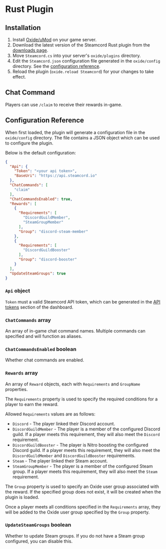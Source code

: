 # Rust Plugin

## Installation

1. Install [Oxide/uMod](https://umod.org/games/rust) on your game server.
1. Download the latest version of the Steamcord Rust plugin from the
[downloads page](https://steamcord.io/dashboard/downloads).
2. Move `Steamcord.cs` into your server's `oxide/plugins` directory.
3. Edit the `Steamcord.json` configuration file generated in the `oxide/config` directory. See the
[configuration reference](#configuration-reference).
4. Reload the plugin (`oxide.reload Steamcord`) for your changes to take effect.

## Chat Command

Players can use `/claim` to receive their rewards in-game.

## Configuration Reference

When first loaded, the plugin will generate a configuration file in the
`oxide/config` directory. The file contains a JSON object which can be used
to configure the plugin.

Below is the default configuration:

```json
{
  "Api": {
    "Token": "<your api token>",
    "BaseUri": "https://api.steamcord.io"
  },
  "ChatCommands": [
    "claim"
  ],
  "ChatCommandsEnabled": true,
  "Rewards": [
    {
      "Requirements": [
        "DiscordGuildMember",
        "SteamGroupMember"
      ],
      "Group": "discord-steam-member"
    },
    {
      "Requirements": [
        "DiscordGuildBooster"
      ],
      "Group": "discord-booster"
    }
  ],
  "UpdateSteamGroups": true
}
```

### `Api` object

`Token` must a valid Steamcord API token, which can be generated in the
[API tokens](https://steamcord.io/dashboard/tokens) section of the dashboard.

### `ChatCommands` array

An array of in-game chat command names. Multiple commands can specified and will function as
aliases.

### `ChatCommandsEnabled` boolean

Whether chat commands are enabled.

### `Rewards` array

An array of `Reward` objects, each with `Requirements` and `GroupName`
properties.

The `Requirements` property is used to specify the required conditions for a player to earn the
reward.

Allowed `Requirements` values are as follows:

- `Discord` - The player linked their Discord account.
- `DiscordGuildMember` - The player is a member of the configured Discord guild. If a player meets
this requirement, they will also meet the `Discord` requirement.
- `DiscordGuildBooster` - The player is Nitro boosting the configured Discord guild. If a player
meets this requirement, they will also meet the `DiscordGuildMember` and `DiscordGuildBooster`
requirements.
- `Steam` - The player linked their Steam account.
- `SteamGroupMember` - The player is a member of the configured Steam group. If a player meets this
requirement, they will also meet the `Steam` requirement.

The `Group` property is used to specify an Oxide user group associated with the reward. If the
specified group does not exist, it will be created when the plugin is loaded.

Once a player meets all conditions specified in the `Requirements` array, they will be added to the
Oxide user group specified by the `Group` property.

### `UpdateSteamGroups` boolean

Whether to update Steam groups. If you do not have a Steam group configured, you can disable this.
